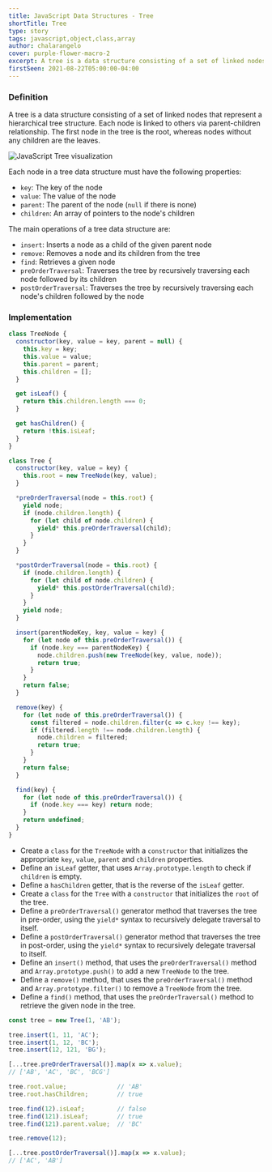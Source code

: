 ```yaml
---
title: JavaScript Data Structures - Tree
shortTitle: Tree
type: story
tags: javascript,object,class,array
author: chalarangelo
cover: purple-flower-macro-2
excerpt: A tree is a data structure consisting of a set of linked nodes representing a hierarchical tree structure.
firstSeen: 2021-08-22T05:00:00-04:00
---
```


### Definition

A tree is a data structure consisting of a set of linked nodes that represent a hierarchical tree structure. Each node is linked to others via parent-children relationship. The first node in the tree is the root, whereas nodes without any children are the leaves.

![JavaScript Tree visualization](./illustrations/ds-tree.png)

Each node in a tree data structure must have the following properties:

- `key`: The key of the node
- `value`: The value of the node
- `parent`: The parent of the node (`null` if there is none)
- `children`: An array of pointers to the node's children

The main operations of a tree data structure are:

- `insert`: Inserts a node as a child of the given parent node
- `remove`: Removes a node and its children from the tree
- `find`: Retrieves a given node
- `preOrderTraversal`: Traverses the tree by recursively traversing each node followed by its children
- `postOrderTraversal`: Traverses the tree by recursively traversing each node's children followed by the node

### Implementation

```js
class TreeNode {
  constructor(key, value = key, parent = null) {
    this.key = key;
    this.value = value;
    this.parent = parent;
    this.children = [];
  }

  get isLeaf() {
    return this.children.length === 0;
  }

  get hasChildren() {
    return !this.isLeaf;
  }
}

class Tree {
  constructor(key, value = key) {
    this.root = new TreeNode(key, value);
  }

  *preOrderTraversal(node = this.root) {
    yield node;
    if (node.children.length) {
      for (let child of node.children) {
        yield* this.preOrderTraversal(child);
      }
    }
  }

  *postOrderTraversal(node = this.root) {
    if (node.children.length) {
      for (let child of node.children) {
        yield* this.postOrderTraversal(child);
      }
    }
    yield node;
  }

  insert(parentNodeKey, key, value = key) {
    for (let node of this.preOrderTraversal()) {
      if (node.key === parentNodeKey) {
        node.children.push(new TreeNode(key, value, node));
        return true;
      }
    }
    return false;
  }

  remove(key) {
    for (let node of this.preOrderTraversal()) {
      const filtered = node.children.filter(c => c.key !== key);
      if (filtered.length !== node.children.length) {
        node.children = filtered;
        return true;
      }
    }
    return false;
  }

  find(key) {
    for (let node of this.preOrderTraversal()) {
      if (node.key === key) return node;
    }
    return undefined;
  }
}
```

- Create a `class` for the `TreeNode` with a `constructor` that initializes the appropriate `key`, `value`, `parent` and `children` properties.
- Define an `isLeaf` getter, that uses `Array.prototype.length` to check if `children` is empty.
- Define a `hasChildren` getter, that is the reverse of the `isLeaf` getter.
- Create a `class` for the `Tree` with a `constructor` that initializes the `root` of the tree.
- Define a `preOrderTraversal()` generator method that traverses the tree in pre-order, using the `yield*` syntax to recursively delegate traversal to itself.
- Define a `postOrderTraversal()` generator method that traverses the tree in post-order, using the `yield*` syntax to recursively delegate traversal to itself.
- Define an `insert()` method, that uses the `preOrderTraversal()` method and `Array.prototype.push()` to add a new `TreeNode` to the tree.
- Define a `remove()` method, that uses the `preOrderTraversal()` method and `Array.prototype.filter()` to remove a `TreeNode` from the tree.
- Define a `find()` method, that uses the `preOrderTraversal()` method to retrieve the given node in the tree.

```js
const tree = new Tree(1, 'AB');

tree.insert(1, 11, 'AC');
tree.insert(1, 12, 'BC');
tree.insert(12, 121, 'BG');

[...tree.preOrderTraversal()].map(x => x.value);
// ['AB', 'AC', 'BC', 'BCG']

tree.root.value;              // 'AB'
tree.root.hasChildren;        // true

tree.find(12).isLeaf;         // false
tree.find(121).isLeaf;        // true
tree.find(121).parent.value;  // 'BC'

tree.remove(12);

[...tree.postOrderTraversal()].map(x => x.value);
// ['AC', 'AB']
```
